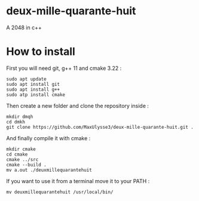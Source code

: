 # deux-mille-quarante-huit
A 2048 in c++

# How to install
First you will need git, g++ 11 and cmake 3.22 : 
```
sudo apt update
sudo apt install git
sudo apt install g++
sudo atp install cmake
```
Then create a new folder and clone the repository inside :
```
mkdir dmqh
cd dmkh
git clone https://github.com/MaxUlysse3/deux-mille-quarante-huit.git .
```
And finally compile it with cmake :
```
mkdir cmake
cd cmake
cmake ../src
cmake --build .
mv a.out ./deuxmillequarantehuit
```
If you want to use it from a terminal move it to your PATH :
```
mv deuxmillequarantehuit /usr/local/bin/
```
